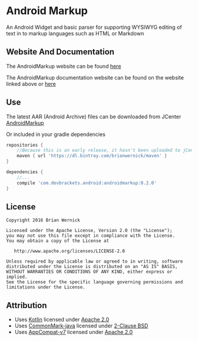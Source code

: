 Android Markup
============

An Android Widget and basic parser for supporting WYSIWYG editing of text in
to markup languages such as HTML or Markdown


Website And Documentation
-------
The AndroidMarkup website can be found [here][2]

The AndroidMarkup documentation website can be found on the website linked above or [here][3]


Use
-------
The latest AAR (Android Archive) files can be downloaded from JCenter [AndroidMarkup][1]

Or included in your gradle dependencies

```gradle
repositories {
    //Because this is an early release, it hasn't been uploaded to jCenter
    maven { url 'https://dl.bintray.com/brianwernick/maven' }
}

dependencies {
    //...
    compile 'com.devbrackets.android:androidmarkup:0.2.0'
}
```

License
-------

    Copyright 2016 Brian Wernick

    Licensed under the Apache License, Version 2.0 (the "License");
    you may not use this file except in compliance with the License.
    You may obtain a copy of the License at

       http://www.apache.org/licenses/LICENSE-2.0

    Unless required by applicable law or agreed to in writing, software
    distributed under the License is distributed on an "AS IS" BASIS,
    WITHOUT WARRANTIES OR CONDITIONS OF ANY KIND, either express or implied.
    See the License for the specific language governing permissions and
    limitations under the License.


Attribution
-----------
* Uses [Kotlin](https://github.com/JetBrains/kotlin) licensed under [Apache 2.0][Apache 2.0]
* Uses [CommonMark-java](https://github.com/atlassian/commonmark-java) licensed under [2-Clause BSD](https://opensource.org/licenses/BSD-2-Clause)
* Uses [AppCompat-v7](http://developer.android.com/tools/support-library/features.html#v7-appcompat) licensed under [Apache 2.0][Apache 2.0]


 [1]: https://bintray.com/brianwernick/maven/AndroidMarkup/view#files
 [2]: http://devbrackets.com/dev/libs/androidmarkup.html
 [3]: http://devbrackets.com/dev/libs/docs/androidmarkup/0.2.0/index.html
 [Apache 2.0]: https://opensource.org/licenses/Apache-2.0

